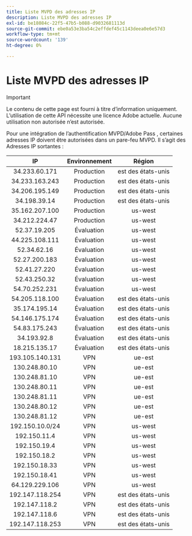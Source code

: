 ```yaml
---
title: Liste MVPD des adresses IP
description: Liste MVPD des adresses IP
exl-id: be18084c-22f5-47b5-b088-d9032681113d
source-git-commit: ebe0a53e3ba54c2effdef45c1143deea0e6e57d3
workflow-type: tm+mt
source-wordcount: '139'
ht-degree: 0%

---
```



# Liste MVPD des adresses IP

>[!IMPORTANT]
>
> Le contenu de cette page est fourni à titre d’information uniquement. L’utilisation de cette API nécessite une licence Adobe actuelle. Aucune utilisation non autorisée n’est autorisée.

Pour une intégration de l’authentification MVPD/Adobe Pass , certaines adresses IP doivent être autorisées dans un pare-feu MVPD. Il s’agit des
Adresses IP sortantes :

| IP | Environnement | Région |
|:---------------:|:-----------:|:-------:|
| 34.233.60.171 | Production | est des états-unis |
| 34.233.163.243 | Production | est des états-unis |
| 34.206.195.149 | Production | est des états-unis |
| 34.198.39.14 | Production | est des états-unis |
| 35.162.207.100 | Production | us-west |
| 34.212.224.47 | Production | us-west |
| 52.37.19.205 | Évaluation | us-west |
| 44.225.108.111 | Évaluation | us-west |
| 52.34.62.16 | Évaluation | us-west |
| 52.27.200.183 | Évaluation | us-west |
| 52.41.27.220 | Évaluation | us-west |
| 52.43.250.32 | Évaluation | us-west |
| 54.70.252.231 | Évaluation | us-west |
| 54.205.118.100 | Évaluation | est des états-unis |
| 35.174.195.14 | Évaluation | est des états-unis |
| 54.146.175.174 | Évaluation | est des états-unis |
| 54.83.175.243 | Évaluation | est des états-unis |
| 34.193.92.8 | Évaluation | est des états-unis |
| 18.215.135.17 | Évaluation | est des états-unis |
| 193.105.140.131 | VPN | ue-est |
| 130.248.80.10 | VPN | ue-est |
| 130.248.81.10 | VPN | ue-est |
| 130.248.80.11 | VPN | ue-est |
| 130.248.81.11 | VPN | ue-est |
| 130.248.80.12 | VPN | ue-est |
| 130.248.81.12 | VPN | ue-est |
| 192.150.10.0/24 | VPN | us-west |
| 192.150.11.4 | VPN | us-west |
| 192.150.19.4 | VPN | us-west |
| 192.150.18.2 | VPN | us-west |
| 192.150.18.33 | VPN | us-west |
| 192.150.18.41 | VPN | us-west |
| 64.129.229.106 | VPN | us-west |
| 192.147.118.254 | VPN | est des états-unis |
| 192.147.118.2 | VPN | est des états-unis |
| 192.147.118.6 | VPN | est des états-unis |
| 192.147.118.253 | VPN | est des états-unis |
